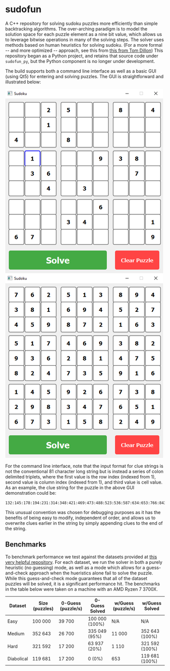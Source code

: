 # sudofun
A C++ repository for solving sudoku puzzles more efficiently than simple backtracking algorithms. The over-arching paradigm is to model the solution space for each puzzle element as a nine bit value, which allows us to leverage bitwise operations in many of the solving steps. The solver uses methods based on human heuristics for solving sudoku. (For a more formal -- and more optimized -- approach, see this from [this from Tom Dillon](https://t-dillon.github.io/tdoku/)) This repository began as a Python project, and retains that source code under `sudofun_py`, but the Python component is no longer under development.

The build supports both a command line interface as well as a basic GUI (using Qt5) for entering and solving puzzles. The GUI is straightforward and illustrated below:

![](/misc/guiunsolved.png) ![](/misc//guisolved.png)

For the command line interface, note that the input format for clue strings is not the conventional 81 character long string but is instead a series of colon delimited triplets, where the first value is the row index (indexed from 1), second value is column index (indexed from 1), and third value is cell value. As an example, the clue string for the puzzle in the above GUI demonstration could be:
```
132:145:178:194:231:314:348:421:469:473:488:523:536:587:634:653:766:843:854:891:916:927:999
``` 
This unusual convention was chosen for debugging purposes as it has the benefits of being easy to modify, independent of order, and allows us to overwrite clues earlier in the string by simply appending clues to the end of the string.

## Benchmarks

To benchmark performance we test against the datasets provided at [this very helpful repository](https://github.com/grantm/sudoku-exchange-puzzle-bank). For each dataset, we run the solver in both a purely heuristic (no guessing) mode, as well as a mode which allows for a guess-and-check approach when the hueristics alone fail to solve the puzzle. While this guess-and-check mode guarantees that all of the dataset puzzles will be solved, it is a significant performance hit. The benchmarks in the table below were taken on a machine with an AMD Ryzen 7 3700X.

| Dataset | Size (puzzles) | 0-Guess (puzzle/s) | 0-Guess Solved | w/Guess (puzzle/s) | w/Guess Solved |
| --- | --- | --- | --- | --- | --- |
| Easy | 100 000 | 39 700 | 100 000 (100%) | N/A | N/A |
| Medium | 352 643 | 26 700 | 335 049 (95%) | 11 000 | 352 643 (100%) |
| Hard | 321 592 | 17 200 | 63 937 (20%) | 1 110 | 321 592 (100%) |
| Diabolical | 119 681 | 17 200 | 0 (0%) | 653 | 119 681 (100%) |